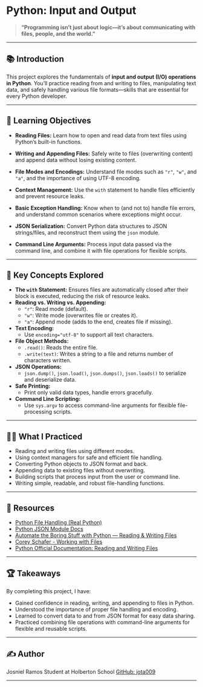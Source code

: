 # Python: Input and Output

> **“Programming isn’t just about logic—it’s about communicating with files, people, and the world.”**

---

## 📚 Introduction

This project explores the fundamentals of **input and output (I/O) operations in Python**.
You’ll practice reading from and writing to files, manipulating text data, and safely handling various file formats—skills that are essential for every Python developer.

---

## 🚀 Learning Objectives

- **Reading Files:**
  Learn how to open and read data from text files using Python’s built-in functions.

- **Writing and Appending Files:**
  Safely write to files (overwriting content) and append data without losing existing content.

- **File Modes and Encodings:**
  Understand file modes such as `"r"`, `"w"`, and `"a"`, and the importance of using UTF-8 encoding.

- **Context Management:**
  Use the `with` statement to handle files efficiently and prevent resource leaks.

- **Basic Exception Handling:**
  Know when to (and not to) handle file errors, and understand common scenarios where exceptions might occur.

- **JSON Serialization:**
  Convert Python data structures to JSON strings/files, and reconstruct them using the `json` module.

- **Command Line Arguments:**
  Process input data passed via the command line, and combine it with file operations for flexible scripts.

---

## 🧩 Key Concepts Explored

- **The `with` Statement:** Ensures files are automatically closed after their block is executed, reducing the risk of resource leaks.
- **Reading vs. Writing vs. Appending:**
  - `"r"`: Read mode (default).
  - `"w"`: Write mode (overwrites file or creates it).
  - `"a"`: Append mode (adds to the end, creates file if missing).
- **Text Encoding:**
  - Use `encoding="utf-8"` to support all text characters.
- **File Object Methods:**
  - `.read()`: Reads the entire file.
  - `.write(text)`: Writes a string to a file and returns number of characters written.
- **JSON Operations:**
  - `json.dump()`, `json.load()`, `json.dumps()`, `json.loads()` to serialize and deserialize data.
- **Safe Printing:**
  - Print only valid data types, handle errors gracefully.
- **Command Line Scripting:**
  - Use `sys.argv` to access command-line arguments for flexible file-processing scripts.

---

## 👩‍💻 What I Practiced

- Reading and writing files using different modes.
- Using context managers for safe and efficient file handling.
- Converting Python objects to JSON format and back.
- Appending data to existing files without overwriting.
- Building scripts that process input from the user or command line.
- Writing simple, readable, and robust file-handling functions.

---

## 📖 Resources

- [Python File Handling (Real Python)](https://realpython.com/read-write-files-python/)
- [Python JSON Module Docs](https://docs.python.org/3/library/json.html)
- [Automate the Boring Stuff with Python — Reading & Writing Files](https://automatetheboringstuff.com/2e/chapter9/)
- [Corey Schafer - Working with Files](https://www.youtube.com/watch?v=Uh2ebFW8OYM)
- [Python Official Documentation: Reading and Writing Files](https://docs.python.org/3/tutorial/inputoutput.html#reading-and-writing-files)

---

## 🏆 Takeaways

By completing this project, I have:
- Gained confidence in reading, writing, and appending to files in Python.
- Understood the importance of proper file handling and encoding.
- Learned to convert data to and from JSON format for easy data sharing.
- Practiced combining file operations with command-line arguments for flexible and reusable scripts.

---

## ✍️ Author

Josniel Ramos
Student at Holberton School
[GitHub: jota009](https://github.com/jota009)

---
